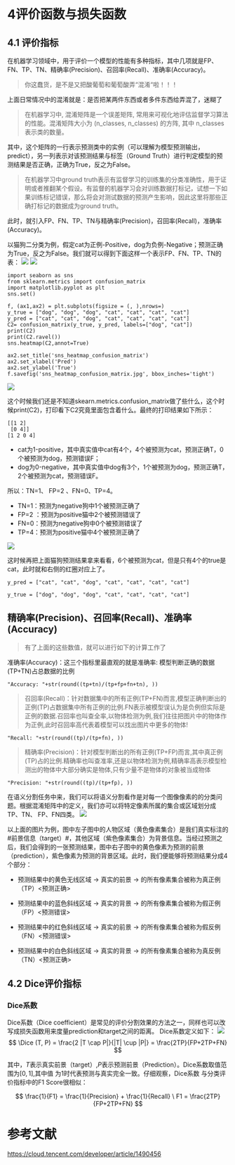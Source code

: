 
# 4评价函数与损失函数

## 4.1 评价指标

在机器学习领域中，用于评价一个模型的性能有多种指标，其中几项就是FP、FN、TP、TN、精确率(Precision)、召回率(Recall)、准确率(Accuracy)。

>  你这蠢货，是不是又把酸葡萄和葡萄酸弄“混淆“啦！！！

上面日常情况中的混淆就是：是否把某两件东西或者多件东西给弄混了，迷糊了

> 在机器学习中, 混淆矩阵是一个误差矩阵, 常用来可视化地评估监督学习算法的性能。混淆矩阵大小为 (n_classes, n_classes) 的方阵, 其中 n_classes 表示类的数量。

其中，这个矩阵的一行表示预测类中的实例（可以理解为模型预测输出，predict），另一列表示对该预测结果与标签（Ground Truth）进行判定模型的预测结果是否正确，正确为True，反之为False。

> 在机器学习中ground truth表示有监督学习的训练集的分类准确性，用于证明或者推翻某个假设。有监督的机器学习会对训练数据打标记，试想一下如果训练标记错误，那么将会对测试数据的预测产生影响，因此这里将那些正确打标记的数据成为ground truth。

此时，就引入FP、FN、TP、TN与精确率(Precision)，召回率(Recall)，准确率(Accuracy)。

以猫狗二分类为例，假定cat为正例-Positive，dog为负例-Negative；预测正确为True，反之为False。我们就可以得到下面这样一个表示FP、FN、TP、TN的表：
![](https://github.com/datawhalechina/team-learning-cv/raw/master/AerialImageSegmentation/img/Task4%EF%BC%9A%E8%AF%84%E4%BB%B7%E5%87%BD%E6%95%B0%E4%B8%8E%E6%8D%9F%E5%A4%B1%E5%87%BD%E6%95%B0_image/%E6%B7%B7%E6%B7%86%E7%9F%A9%E9%98%B5.png)
![](https://github.com/dushaobo16/city-map-segment/blob/main/image/Task04_img/1.png?raw=true)

```
import seaborn as sns
from sklearn.metrics import confusion_matrix
import matplotlib.pyplot as plt
sns.set()

f, (ax1,ax2) = plt.subplots(figsize = (, ),nrows=)
y_true = ["dog", "dog", "dog", "cat", "cat", "cat", "cat"]
y_pred = ["cat", "cat", "dog", "cat", "cat", "cat", "cat"]
C2= confusion_matrix(y_true, y_pred, labels=["dog", "cat"])
print(C2)
print(C2.ravel())
sns.heatmap(C2,annot=True)

ax2.set_title('sns_heatmap_confusion_matrix')
ax2.set_xlabel('Pred')
ax2.set_ylabel('True')
f.savefig('sns_heatmap_confusion_matrix.jpg', bbox_inches='tight')
```

![](https://github.com/dushaobo16/city-map-segment/blob/main/image/Task04_img/2.jpeg?raw=true)

这个时候我们还是不知道skearn.metrics.confusion_matrix做了些什么，这个时候print(C2)，打印看下C2究竟里面包含着什么。最终的打印结果如下所示：
```
[[1 2]
 [0 4]]
[1 2 0 4]
```

* cat为1-positive，其中真实值中cat有4个，4个被预测为cat，预测正确T，0个被预测为dog，预测错误F；
* dog为0-negative，其中真实值中dog有3个，1个被预测为dog，预测正确T，2个被预测为cat，预测错误F。

所以：TN=1、 FP=2 、FN=0、TP=4。

* TN=1：预测为negative狗中1个被预测正确了
* FP=2 ：预测为positive猫中2个被预测错误了
* FN=0：预测为negative狗中0个被预测错误了
* TP=4：预测为positive猫中4个被预测正确了

![](https://github.com/dushaobo16/city-map-segment/blob/main/image/Task04_img/3.png?raw=true)

这时候再把上面猫狗预测结果拿来看看，6个被预测为cat，但是只有4个的true是cat，此时就和右侧的红圈对应上了。

```
y_pred = ["cat", "cat", "dog", "cat", "cat", "cat", "cat"]

y_true = ["dog", "dog", "dog", "cat", "cat", "cat", "cat"]
```

## 精确率(Precision)、召回率(Recall)、准确率(Accuracy)
> 有了上面的这些数值，就可以进行如下的计算工作了

准确率(Accuracy)：这三个指标里最直观的就是准确率: 模型判断正确的数据(TP+TN)占总数据的比例
```
"Accuracy: "+str(round((tp+tn)/(tp+fp+fn+tn), ))
```

> 召回率(Recall)：针对数据集中的所有正例(TP+FN)而言,模型正确判断出的正例(TP)占数据集中所有正例的比例.FN表示被模型误认为是负例但实际是正例的数据.召回率也叫查全率,以物体检测为例,我们往往把图片中的物体作为正例,此时召回率高代表着模型可以找出图片中更多的物体!

```
"Recall: "+str(round((tp)/(tp+fn), ))
```

> 精确率(Precision)：针对模型判断出的所有正例(TP+FP)而言,其中真正例(TP)占的比例.精确率也叫查准率,还是以物体检测为例,精确率高表示模型检测出的物体中大部分确实是物体,只有少量不是物体的对象被当成物体
> 
```
"Precision: "+str(round((tp)/(tp+fp), ))
```

在语义分割任务中来，我们可以将语义分割看作是对每一个图像像素的的分类问题。根据混淆矩阵中的定义，我们亦可以将特定像素所属的集合或区域划分成TP、TN、 FP、FN四类。
![](https://github.com/datawhalechina/team-learning-cv/blob/master/AerialImageSegmentation/img/Task4%EF%BC%9A%E8%AF%84%E4%BB%B7%E5%87%BD%E6%95%B0%E4%B8%8E%E6%8D%9F%E5%A4%B1%E5%87%BD%E6%95%B0_image/%E5%88%86%E5%89%B2%E5%AF%B9%E7%85%A7.png)

以上面的图片为例，图中左子图中的人物区域（黄色像素集合）是我们真实标注的#前景信息（target）#，其他区域（紫色像素集合）为背景信息。当经过预测之后，我们会得到的一张预测结果，图中右子图中的黄色像素为预测的前景（prediction），紫色像素为预测的背景区域。此时，我们便能够将预测结果分成4个部分：

* 预测结果中的黄色无线区域 → 真实的前景 → 的所有像素集合被称为真正例（TP）<预测正确>

* 预测结果中的蓝色斜线区域 → 真实的背景 → 的所有像素集合被称为假正例（FP）<预测错误>

* 预测结果中的红色斜线区域 → 真实的前景 → 的所有像素集合被称为假反例（FN）<预测错误>

* 预测结果中的白色斜线区域 → 真实的背景 → 的所有像素集合被称为真反例（TN）<预测正确>

## 4.2 Dice评价指标

### Dice系数

Dice系数（Dice coefficient）是常见的评价分割效果的方法之一，同样也可以改写成损失函数用来度量prediction和target之间的距离。
Dice系数定义如下：
![](https://github.com/dushaobo16/city-map-segment/blob/main/image/Task04_img/dice.png?raw=true)
$$
\Dice (T, P) = \frac{2 |T \cap P|}{|T| \cup |P|} = \frac{2TP}{FP+2TP+FN}
$$

其中，$T$表示真实前景（target）,$P$表示预测前景（Prediction）。Dice系数取值范围为$[0,1]$,其中值 为1时代表预测与真实完全一致。仔细观察，Dice系数 与分类评价指标中的F1 Score很相似：

$$ \frac{1}{F1} = \frac{1}{Precision} + \frac{1}{Recall} \ F1 = \frac{2TP}{FP+2TP+FN} $$

# 参考文献

https://cloud.tencent.com/developer/article/1490456
